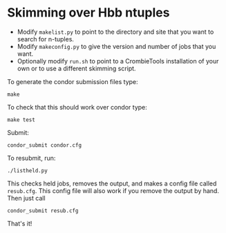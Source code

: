 # Skimming over Hbb ntuples

- Modify `makelist.py` to point to the directory and site that you want to search for n-tuples.
- Modify `makeconfig.py` to give the version and number of jobs that you want.
- Optionally modify `run.sh` to point to a CrombieTools installation of your own or to use a different skimming script.

To generate the condor submission files type:

```
make
```

To check that this should work over condor type:

```
make test
```

Submit:

```
condor_submit condor.cfg
```

To resubmit, run:

```
./listheld.py
```

This checks held jobs, removes the output, and makes a config file called `resub.cfg`.
This config file will also work if you remove the output by hand.
Then just call

```
condor_submit resub.cfg
```

That's it!
